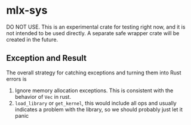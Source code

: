 # mlx-sys

DO NOT USE. This is an experimental crate for testing right now, and it is not intended
to be used directly. A separate safe wrapper crate will be created in the future.

## Exception and Result

The overall strategy for catching exceptions and turning them into Rust errors is

1. Ignore memory allocation exceptions. This is consistent with the behavior of `Vec` in rust.
2. `load_library` or `get_kernel`, this would include all ops and usually indicates a problem with the library, so we should probably just let it panic
